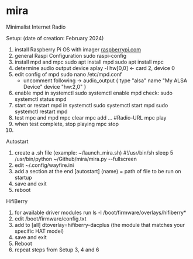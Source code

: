 # mira
Minimalist Internet Radio


Setup: 
(date of creation: February 2024)

1. install Raspberry Pi OS with imager
    [raspberrypi.com](https://www.raspberrypi.com/software/)
2. general Raspi Configuration
    sudo raspi-config
2. install mpd and mpc
    sudo apt install mpd
    sudo apt install mpc
3. determine audio output device
    aplay -l
    hw[0,0] <- card 2, device 0
4. edit config of mpd
    sudo nano /etc/mpd.conf
    - uncomment following
    ->  audio_output {
            type          "alsa"
            name          "My ALSA Device"
            device       "hw:2,0"
        }
5. enable mpd in systemctl
    sudo systemctl enable mpd
    check: sudo systemctl status mpd
6. start or restart mpd in systemctl
    sudo systemctl start mpd
    sudo systemctl restart mpd
7. test mpc and mpd
    mpc clear
    mpc add ... #Radio-URL
    mpc play
8. when test complete, stop playing
    mpc stop
9. 



Autostart
1. create a .sh file (example: ~/launch_mira.sh)
    #!/usr/bin/sh
    sleep 5
    /usr/bin/python ~/Github/mira/mira.py --fullscreen
2. edit ~/.config/wayfire.ini
3. add a section at the end
    [autostart]
    (name) = path of file to be run on startup
4. save and exit
5. reboot



HifiBerry 
1. for available driver modules run
    ls -l /boot/firmware/overlays/hifiberry*
2. edit /boot/firmware/config.txt
3. add to [all]
    dtoverlay=hifiberry-dacplus        (the module that matches your specific HAT model)
4. save and exit
5. Reboot
6. repeat steps from Setup 3, 4 and 6


